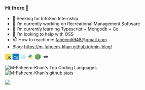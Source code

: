 ### Hi there 👋

- 👀 Seeking for InfoSec Internship
- 🔭 I’m currently working on Recreational Management Software
- 🌱 I’m currently learning Typescript + Mongodb + Go
- 🤔 I’m looking to help with OSS
- 📫 How to reach me: faheem5948@gmail.com
- Blog: https://m-faheem-khan.github.io/min-blog/

<code><img height="20" src="https://raw.githubusercontent.com/github/explore/80688e429a7d4ef2fca1e82350fe8e3517d3494d/topics/javascript/javascript.png"></code>
<code><img height="20" src="https://raw.githubusercontent.com/github/explore/80688e429a7d4ef2fca1e82350fe8e3517d3494d/topics/typescript/typescript.png"></code>
<code><img height="20" src="https://raw.githubusercontent.com/github/explore/80688e429a7d4ef2fca1e82350fe8e3517d3494d/topics/react/react.png"></code>
<code><img height="20" src="https://raw.githubusercontent.com/github/explore/5c058a388828bb5fde0bcafd4bc867b5bb3f26f3/topics/python/python.png"></code>
<code><img height="20" src="https://raw.githubusercontent.com/github/explore/80688e429a7d4ef2fca1e82350fe8e3517d3494d/topics/nodejs/nodejs.png"></code>
<code><img height="20" src="https://raw.githubusercontent.com/github/explore/80688e429a7d4ef2fca1e82350fe8e3517d3494d/topics/go/go.png"></code>

<!--- 
  if you have forked this to use on your profile, 
  Change the `github-readme-stats.anuraghazra1.vercel.app` to `github-readme-stats.vercel.app` 
--->
![M-Faheem-Khan's Top Coding Languages](https://github-readme-stats-git-master.faheem5948.vercel.app/api/top-langs/?username=M-Faheem-Khan&theme=buefy&layout=compact)
<br/>
[![M-Faheem-Khan's github stats](https://github-readme-stats-git-master.faheem5948.vercel.app/api?username=M-Faheem-Khan)](https://github.com/anuraghazra/github-readme-stats)

<a href="https://github.com/anuraghazra/github-readme-stats">
  <!-- Change the `github-readme-stats.anuraghazra1.vercel.app` to `github-readme-stats.vercel.app`  -->
  <img align="left" src="https://github-readme-stats-git-master.faheem5948.vercel.app/api/pin/?username=anuraghazra&repo=github-readme-stats&theme=default" />
</a>
